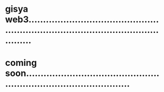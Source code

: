 # gisya web3...........................................................................................................
# coming soon.........................................................................................
